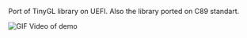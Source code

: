 Port of TinyGL library on UEFI.
Also the library ported on C89 standart.


![GIF Video of demo](gears.gif)